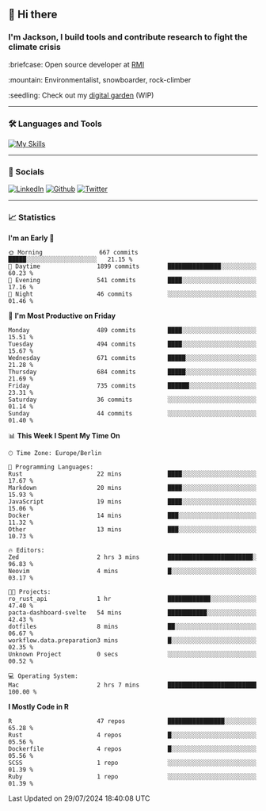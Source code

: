 ## :wave: Hi there
### I'm Jackson, I build tools and contribute research to fight the climate crisis
<p> :briefcase: Open source developer at <a href="https://rmi.org/" alt="RMI">RMI</a></p>
<p> :mountain: Environmentalist, snowboarder, rock-climber</p>
<p> :seedling: Check out my <a href="https://jdhoffa.github.io/" alt="digital garden">digital garden</a> (WIP) </p>

---

### :hammer_and_wrench: Languages and Tools

[![My Skills](https://skillicons.dev/icons?i=r,python,rust,js,html,css,postgresql,neovim,azure,docker,git&perline=6&theme=dark)](https://skillicons.dev)

---

### :iphone: Socials

[![LinkedIn](https://skillicons.dev/icons?i=linkedin&theme=dark)](https://www.linkedin.com/in/jackson-hoffart/) 
[![Github](https://skillicons.dev/icons?i=github&theme=dark)](https://github.com/jdhoffa) 
[![Twitter](https://skillicons.dev/icons?i=twitter&theme=dark)](https://twitter.com/jdhoffart) 

---

### :chart_with_upwards_trend: Statistics

 
<!--START_SECTION:waka-->
**I'm an Early 🐤** 

```text
🌞 Morning                667 commits         █████░░░░░░░░░░░░░░░░░░░░   21.15 % 
🌆 Daytime                1899 commits        ███████████████░░░░░░░░░░   60.23 % 
🌃 Evening                541 commits         ████░░░░░░░░░░░░░░░░░░░░░   17.16 % 
🌙 Night                  46 commits          ░░░░░░░░░░░░░░░░░░░░░░░░░   01.46 % 
```
📅 **I'm Most Productive on Friday** 

```text
Monday                   489 commits         ████░░░░░░░░░░░░░░░░░░░░░   15.51 % 
Tuesday                  494 commits         ████░░░░░░░░░░░░░░░░░░░░░   15.67 % 
Wednesday                671 commits         █████░░░░░░░░░░░░░░░░░░░░   21.28 % 
Thursday                 684 commits         █████░░░░░░░░░░░░░░░░░░░░   21.69 % 
Friday                   735 commits         ██████░░░░░░░░░░░░░░░░░░░   23.31 % 
Saturday                 36 commits          ░░░░░░░░░░░░░░░░░░░░░░░░░   01.14 % 
Sunday                   44 commits          ░░░░░░░░░░░░░░░░░░░░░░░░░   01.40 % 
```


📊 **This Week I Spent My Time On** 

```text
🕑︎ Time Zone: Europe/Berlin

💬 Programming Languages: 
Rust                     22 mins             ████░░░░░░░░░░░░░░░░░░░░░   17.67 % 
Markdown                 20 mins             ████░░░░░░░░░░░░░░░░░░░░░   15.93 % 
JavaScript               19 mins             ████░░░░░░░░░░░░░░░░░░░░░   15.06 % 
Docker                   14 mins             ███░░░░░░░░░░░░░░░░░░░░░░   11.32 % 
Other                    13 mins             ███░░░░░░░░░░░░░░░░░░░░░░   10.73 % 

🔥 Editors: 
Zed                      2 hrs 3 mins        ████████████████████████░   96.83 % 
Neovim                   4 mins              █░░░░░░░░░░░░░░░░░░░░░░░░   03.17 % 

🐱‍💻 Projects: 
ro_rust_api              1 hr                ████████████░░░░░░░░░░░░░   47.40 % 
pacta-dashboard-svelte   54 mins             ███████████░░░░░░░░░░░░░░   42.43 % 
dotfiles                 8 mins              ██░░░░░░░░░░░░░░░░░░░░░░░   06.67 % 
workflow.data.preparation3 mins              █░░░░░░░░░░░░░░░░░░░░░░░░   02.35 % 
Unknown Project          0 secs              ░░░░░░░░░░░░░░░░░░░░░░░░░   00.52 % 

💻 Operating System: 
Mac                      2 hrs 7 mins        █████████████████████████   100.00 % 
```

**I Mostly Code in R** 

```text
R                        47 repos            ████████████████░░░░░░░░░   65.28 % 
Rust                     4 repos             █░░░░░░░░░░░░░░░░░░░░░░░░   05.56 % 
Dockerfile               4 repos             █░░░░░░░░░░░░░░░░░░░░░░░░   05.56 % 
SCSS                     1 repo              ░░░░░░░░░░░░░░░░░░░░░░░░░   01.39 % 
Ruby                     1 repo              ░░░░░░░░░░░░░░░░░░░░░░░░░   01.39 % 
```




 Last Updated on 29/07/2024 18:40:08 UTC
<!--END_SECTION:waka-->
